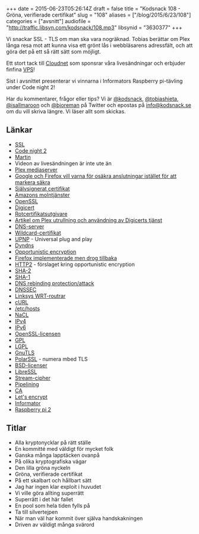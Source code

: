 +++
date = 2015-06-23T05:26:14Z
draft = false
title = "Kodsnack 108 - Gröna, verifierade certifikat"
slug = "108"
aliases = ["/blog/2015/6/23/108"]
categories = ["avsnitt"]
audiofile = "http://traffic.libsyn.com/kodsnack/108.mp3"
libsynid = "3630377"
+++

Vi snackar SSL - TLS om man ska vara nogräknad. Tobias berättar om Plex långa resa mot att kunna visa ett  grönt lås i webbläsarens adressfält, och att göra det på ett så rätt sätt som möjligt.

Ett stort tack till [Cloudnet](http://www.cloudnet.se) som sponsrar våra livesändningar och erbjuder finfina  [VPS](http://en.wikipedia.org/wiki/Virtual_private_server)!

Sist i avsnittet presenterar vi vinnarna i Informators Raspberry pi-tävling under Code night 2!

Har du kommentarer, frågor eller tips? Vi är [@kodsnack](https://www.twitter.com/kodsnack), [@tobiashieta](https://www.twitter.com/tobiashieta), [@isallmaroon](https://www.twitter.com/isallmaroon) och [@bjoreman](https://www.twitter.com/bjoreman) på Twitter och epostas på [info@kodsnack.se](mailto:info@kodsnack.se) om du vill skriva längre. Vi läser allt som skickas.

## Länkar ##
* [SSL](https://en.wikipedia.org/wiki/Transport_Layer_Security)
* [Code night 2](http://event.computersweden.se/codenight2/)
* [Martin](https://twitter.com/grapefrukt/)
* Videon av livesändningen är inte ute än
* [Plex mediaserver](https://support.plex.tv/hc/en-us/categories/200007567-Plex-Media-Server)
* [Google och Firefox vill varna för osäkra anslutningar istället för att markera säkra](https://www.chromium.org/Home/chromium-security/marking-http-as-non-secure)
* [Självsignerat certifikat](https://en.wikipedia.org/wiki/Self-signed_certificate)
* [Amazons molntjänster](http://aws.amazon.com/)
* [OpenSSL](https://en.wikipedia.org/wiki/OpenSSL)
* [Digicert](https://en.wikipedia.org/wiki/DigiCert)
* [Rotcertifikatsutgivare](https://en.wikipedia.org/wiki/Certificate_authority)
* [Artikel om Plex utrullning och användning av Digicerts tjänst](http://www.infosecurity-magazine.com/news/plex-mounts-huge-digicert)
* [DNS-server](https://en.wikipedia.org/wiki/Name_server)
* [Wildcard-certifikat](https://en.wikipedia.org/wiki/Wildcard_certificate)
* [UPNP](https://en.wikipedia.org/wiki/Universal_Plug_and_Play) - Universal plug and play
* [Dyndns](https://en.wikipedia.org/wiki/Dynamic_DNS)
* [Opportunistic encryption](https://en.wikipedia.org/wiki/Opportunistic_encryption)
* [Firefox implementerade men drog tillbaka](http://arstechnica.com/security/2015/04/firefox-disables-opportunistic-encryption-to-fix-https-crippling-bug/)
* [HTTP2](http://httpwg.github.io/http-extensions/encryption.html) - förslaget kring opportunistic encryption
* [SHA-2](https://en.wikipedia.org/wiki/SHA-2)
* [SHA-1](https://en.wikipedia.org/wiki/SHA-1)
* [DNS rebinding protection/attack](https://en.wikipedia.org/wiki/DNS_rebinding)
* [DNSSEC](https://en.wikipedia.org/wiki/Domain_Name_System_Security_Extensions)
* [Linksys WRT-routrar](http://www.linksys.com/us/wireless-routers/c/wrt-wireless-routers/)
* [cURL](https://en.wikipedia.org/wiki/CURL)
* [/etc/hosts](https://en.wikipedia.org/wiki/Hosts_%28file%29)
* [NaCL](https://en.wikipedia.org/wiki/NaCl_%28software%29)
* [IPv4](https://en.wikipedia.org/wiki/IPv4)
* [IPv6](https://en.wikipedia.org/wiki/IPv6)
* [OpenSSL-licensen](https://en.wikipedia.org/wiki/OpenSSL#Licensing)
* [GPL](https://en.wikipedia.org/wiki/GNU_General_Public_License)
* [LGPL](https://en.wikipedia.org/wiki/GNU_Lesser_General_Public_License)
* [GnuTLS](https://en.wikipedia.org/wiki/GnuTLS)
* [PolarSSL](https://tls.mbed.org/) - numera mbed TLS
* [BSD-licenser](https://en.wikipedia.org/wiki/BSD_licenses)
* [LibreSSL](https://en.wikipedia.org/wiki/LibreSSL)
* [Stream-cipher](https://en.wikipedia.org/wiki/Stream_cipher)
* [Pipelining](https://en.wikipedia.org/wiki/HTTP_pipelining)
* [CA](https://en.wikipedia.org/wiki/Certificate_authority)
* [Let's encrypt](https://en.wikipedia.org/wiki/Let%27s_Encrypt)
* [Informator](http://informator.se/)
* [Raspberry pi 2](https://en.wikipedia.org/wiki/Raspberry_Pi)

## Titlar ##
* Alla kryptonycklar på rätt ställe
* En kommitté med väldigt för mycket folk
* Ganska många lapptäcken ovanpå
* På olika kryptografiska vägar
* Den lilla gröna nyckeln
* Gröna, verifierade certifikat
* På ett skalbart och hållbart sätt
* Jag har ingen klar exploit i huvudet
* Vi ville göra allting superrätt
* Superrätt i det här fallet
* En pool som hela tiden fylls på
* Ta till silvertejpen
* När man väl har kommit över själva handskakningen
* Driven av väldigt många svärord